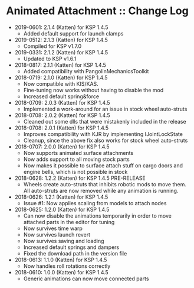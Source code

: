 # Animated Attachment :: Change Log

* 2019-0601: 2.1.4 (Katten) for KSP 1.4.5
	+ Added default support for launch clamps
* 2019-0512: 2.1.3 (Katten) for KSP 1.4.5
	+ Compiled for KSP v1.7.0
* 2019-0331: 2.1.2 (Katten) for KSP 1.4.5
	+ Updated to KSP v1.6.1
* 2018-0817: 2.1.1 (Katten) for KSP 1.4.5
	+ Added compatibility with PangolinMechanicsToolkit
* 2018-0719: 2.1.0 (Katten) for KSP 1.4.5
	+ Now compatible with KIS/KAS.
	+ Fine-tuning now works without having to disable the mod
	+ Increased default spring&force
* 2018-0709: 2.0.3 (Katten) for KSP 1.4.5
	+ Implemented a work-around for an issue in stock wheel auto-struts
* 2018-0708: 2.0.2 (Katten) for KSP 1.4.5
	+ Cleaned out some dlls that were mistakenly included in the release
* 2018-0708: 2.0.1 (Katten) for KSP 1.4.5
	+ Improves compatibility with KJR by implementing IJointLockState
	+ Cleanup, since the above fix also works for stock wheel auto-struts
* 2018-0707: 2.0.0 (Katten) for KSP 1.4.5
	+ Now supports animated surface attachments
	+ Now adds support to all moving stock parts
	+ Now makes it possible to surface attach stuff on cargo doors and engine bells, which is not possible in stock
* 2018-0628: 1.2.2 (Katten) for KSP 1.4.5 PRE-RELEASE
	+ Wheels create auto-struts that inhibits robotic mods to move them. All auto-struts are now removed while any animation is running.
* 2018-0626: 1.2.1 (Katten) for KSP 1.4.5
	+ Issue #1: Now applies scaling from models to attach nodes
* 2018-0625: 1.2.0 (Katten) for KSP 1.4.5
	+ Can now disable the animations temporarily in order to move attached parts in the editor for tuning
	+ Now survives time warp
	+ Now survives launch revert
	+ Now survives saving and loading
	+ Increased default springs and dampers
	+ Fixed the download path in the version file
* 2018-0613: 1.1.0 (Katten) for KSP 1.4.5
	+ Now handles roll rotations correctly
* 2018-0610: 1.0.0 (Katten) for KSP 1.4.5
	+ Generic animations can now move connected parts

